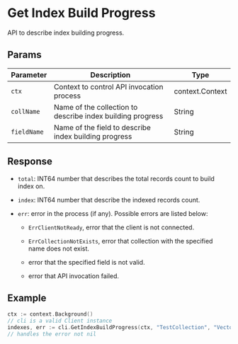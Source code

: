 # Get Index Build Progress 

API to describe index building progress.

## Params

| Parameter    | Description                                                  | Type                     |
| ------------ | ------------------------------------------------------------ | ------------------------ |
| `ctx`        | Context to control API invocation process                    | context.Context          |
| `collName`   | Name of the collection to describe index building progress   | String                   |
| `fieldName`  | Name of the field to describe index building progress        | String                   |


## Response

- `total`: INT64 number that describes the total records count to build index on.

- `index`: INT64 number that describe the indexed records count.

- `err`: error in the process (if any). Possible errors are listed below:

    - `ErrClientNotReady`, error that the client is not connected.

    - `ErrCollectionNotExists`, error that collection with the specified name does not exist.

    - error that the specified field is not valid.
    
    - error that API invocation failed.

## Example

```go
ctx := context.Background()
// cli is a valid Client instance
indexes, err := cli.GetIndexBuildProgress(ctx, "TestCollection", "Vector")
// handles the error not nil
```

